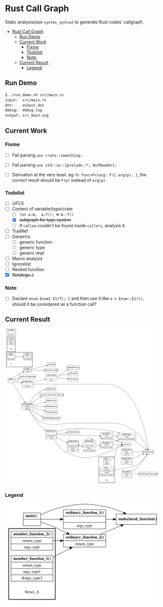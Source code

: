 # Rust Call Graph

Static analysis(use `syntex_syntax`) to generate Rust codes' callgraph.

- [Rust Call Graph](#Rust-Call-Graph)
  - [Run Demo](#Run-Demo)
  - [Current Work](#Current-Work)
    - [Fixme](#Fixme)
    - [Todolist](#Todolist)
    - [Note](#Note)
  - [Current Result](#Current-Result)
    - [Legend](#Legend)


## Run Demo
```sh
$ ./run_demo.sh src/main.rs
input:  src/main.rs
dot:    output.dot
debug:  debug.log
output: src_main.svg
```
## Current Work
### Fixme
- [ ] Fail parsing `use crate::something;`
- [ ] Fail parsing `use std::io::{prelude::*, BufReader};`
- [ ] Derivation at the very least. eg 
    `fn func<F>(arg: F){ arg(p); }`, the correct result should be `F(p)` instead of `arg(p)`.
    

### Todolist
- [ ] UFCS
- [ ] Context of variable/type/crate
    - [ ] `let a:A;  a.f();` => `A::f()`
    - [x] ~~subgraph for type system~~
    - [ ] if `callee` couldn't be found inside `callers`, analysis it.
- [ ] TraitRef 
- [ ] Generics
  - [ ] generic function
  - [ ] generic type
  - [ ] generic impl
- [ ] Macro analysis
- [ ] Ignorelist
- [ ] Nested function
- [x] ~~Ret(Args..)~~

### Note
- [ ] Declare `enum Enum{ E1(T); }` and then use it like `e = Enum::E1(t)`, should it be considered as a function call?


## Current Result
![](./README.svg)

### Legend
![](./LEGEND.svg)
